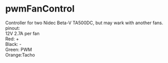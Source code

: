 # pwmFanControl
Controller for two Nidec Beta-V TA500DC, but may wark with another fans.\
pinout:\
12V 2.7A per fan\
Red: +\
Black: -\
Green: PWM\
Orange:Tacho
